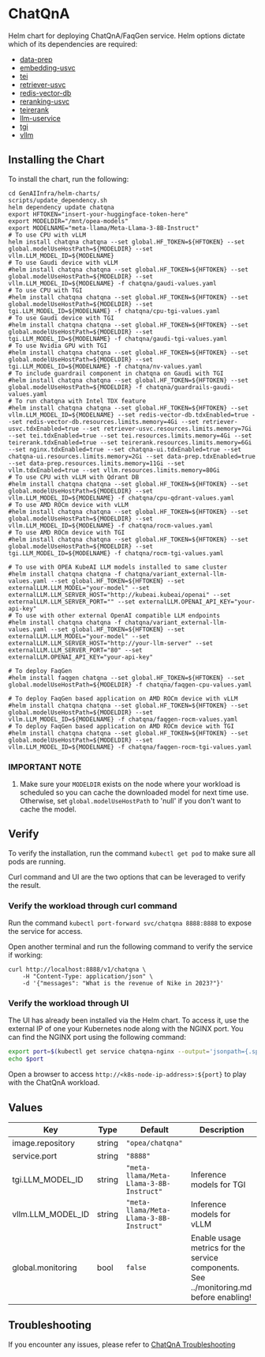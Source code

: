 # ChatQnA

Helm chart for deploying ChatQnA/FaqGen service. Helm options dictate which of its dependencies are required:

- [data-prep](../common/data-prep/README.md)
- [embedding-usvc](../common/embedding-usvc/README.md)
- [tei](../common/tei/README.md)
- [retriever-usvc](../common/retriever-usvc/README.md)
- [redis-vector-db](../common/redis-vector-db/README.md)
- [reranking-usvc](../common/reranking-usvc/README.md)
- [teirerank](../common/teirerank/README.md)
- [llm-uservice](../common/llm-uservice/README.md)
- [tgi](../common/tgi/README.md)
- [vllm](../common/vllm/README.md)

## Installing the Chart

To install the chart, run the following:

```console
cd GenAIInfra/helm-charts/
scripts/update_dependency.sh
helm dependency update chatqna
export HFTOKEN="insert-your-huggingface-token-here"
export MODELDIR="/mnt/opea-models"
export MODELNAME="meta-llama/Meta-Llama-3-8B-Instruct"
# To use CPU with vLLM
helm install chatqna chatqna --set global.HF_TOKEN=${HFTOKEN} --set global.modelUseHostPath=${MODELDIR} --set vllm.LLM_MODEL_ID=${MODELNAME}
# To use Gaudi device with vLLM
#helm install chatqna chatqna --set global.HF_TOKEN=${HFTOKEN} --set global.modelUseHostPath=${MODELDIR} --set vllm.LLM_MODEL_ID=${MODELNAME} -f chatqna/gaudi-values.yaml
# To use CPU with TGI
#helm install chatqna chatqna --set global.HF_TOKEN=${HFTOKEN} --set global.modelUseHostPath=${MODELDIR} --set tgi.LLM_MODEL_ID=${MODELNAME} -f chatqna/cpu-tgi-values.yaml
# To use Gaudi device with TGI
#helm install chatqna chatqna --set global.HF_TOKEN=${HFTOKEN} --set global.modelUseHostPath=${MODELDIR} --set tgi.LLM_MODEL_ID=${MODELNAME} -f chatqna/gaudi-tgi-values.yaml
# To use Nvidia GPU with TGI
#helm install chatqna chatqna --set global.HF_TOKEN=${HFTOKEN} --set global.modelUseHostPath=${MODELDIR} --set tgi.LLM_MODEL_ID=${MODELNAME} -f chatqna/nv-values.yaml
# To include guardrail component in chatqna on Gaudi with TGI
#helm install chatqna chatqna --set global.HF_TOKEN=${HFTOKEN} --set global.modelUseHostPath=${MODELDIR} -f chatqna/guardrails-gaudi-values.yaml
# To run chatqna with Intel TDX feature
#helm install chatqna chatqna --set global.HF_TOKEN=${HFTOKEN} --set vllm.LLM_MODEL_ID=${MODELNAME} --set redis-vector-db.tdxEnabled=true --set redis-vector-db.resources.limits.memory=4Gi --set retriever-usvc.tdxEnabled=true --set retriever-usvc.resources.limits.memory=7Gi --set tei.tdxEnabled=true --set tei.resources.limits.memory=4Gi --set teirerank.tdxEnabled=true --set teirerank.resources.limits.memory=6Gi --set nginx.tdxEnabled=true --set chatqna-ui.tdxEnabled=true --set chatqna-ui.resources.limits.memory=2Gi --set data-prep.tdxEnabled=true --set data-prep.resources.limits.memory=11Gi --set vllm.tdxEnabled=true --set vllm.resources.limits.memory=80Gi
# To use CPU with vLLM with Qdrant DB
#helm install chatqna chatqna --set global.HF_TOKEN=${HFTOKEN} --set global.modelUseHostPath=${MODELDIR} --set vllm.LLM_MODEL_ID=${MODELNAME} -f chatqna/cpu-qdrant-values.yaml
# To use AMD ROCm device with vLLM
#helm install chatqna chatqna --set global.HF_TOKEN=${HFTOKEN} --set global.modelUseHostPath=${MODELDIR} --set vllm.LLM_MODEL_ID=${MODELNAME} -f chatqna/rocm-values.yaml
# To use AMD ROCm device with TGI
#helm install chatqna chatqna --set global.HF_TOKEN=${HFTOKEN} --set global.modelUseHostPath=${MODELDIR} --set tgi.LLM_MODEL_ID=${MODELNAME} -f chatqna/rocm-tgi-values.yaml

# To use with OPEA KubeAI LLM models installed to same cluster
#helm install chatqna chatqna -f chatqna/variant_external-llm-values.yaml --set global.HF_TOKEN=${HFTOKEN} --set externalLLM.LLM_MODEL="your-model" --set externalLLM.LLM_SERVER_HOST="http://kubeai.kubeai/openai" --set externalLLM.LLM_SERVER_PORT="" --set externalLLM.OPENAI_API_KEY="your-api-key"
# To use with other external OpenAI compatible LLM endpoints
#helm install chatqna chatqna -f chatqna/variant_external-llm-values.yaml --set global.HF_TOKEN=${HFTOKEN} --set externalLLM.LLM_MODEL="your-model" --set externalLLM.LLM_SERVER_HOST="http://your-llm-server" --set externalLLM.LLM_SERVER_PORT="80" --set externalLLM.OPENAI_API_KEY="your-api-key"

# To deploy FaqGen
#helm install faqgen chatqna --set global.HF_TOKEN=${HFTOKEN} --set global.modelUseHostPath=${MODELDIR} -f chatqna/faqgen-cpu-values.yaml

# To deploy FaqGen based application on AMD ROCm device with vLLM
#helm install chatqna chatqna --set global.HF_TOKEN=${HFTOKEN} --set global.modelUseHostPath=${MODELDIR} --set vllm.LLM_MODEL_ID=${MODELNAME} -f chatqna/faqgen-rocm-values.yaml
# To deploy FaqGen based application on AMD ROCm device with TGI
#helm install chatqna chatqna --set global.HF_TOKEN=${HFTOKEN} --set global.modelUseHostPath=${MODELDIR} --set vllm.LLM_MODEL_ID=${MODELNAME} -f chatqna/faqgen-rocm-tgi-values.yaml

```

### IMPORTANT NOTE

1. Make sure your `MODELDIR` exists on the node where your workload is scheduled so you can cache the downloaded model for next time use. Otherwise, set `global.modelUseHostPath` to 'null' if you don't want to cache the model.

## Verify

To verify the installation, run the command `kubectl get pod` to make sure all pods are running.

Curl command and UI are the two options that can be leveraged to verify the result.

### Verify the workload through curl command

Run the command `kubectl port-forward svc/chatqna 8888:8888` to expose the service for access.

Open another terminal and run the following command to verify the service if working:

```console
curl http://localhost:8888/v1/chatqna \
    -H "Content-Type: application/json" \
    -d '{"messages": "What is the revenue of Nike in 2023?"}'
```

### Verify the workload through UI

The UI has already been installed via the Helm chart. To access it, use the external IP of one your Kubernetes node along with the NGINX port. You can find the NGINX port using the following command:

```bash
export port=$(kubectl get service chatqna-nginx --output='jsonpath={.spec.ports[0].nodePort}')
echo $port
```

Open a browser to access `http://<k8s-node-ip-address>:${port}` to play with the ChatQnA workload.

## Values

| Key               | Type   | Default                                 | Description                                                                            |
| ----------------- | ------ | --------------------------------------- | -------------------------------------------------------------------------------------- |
| image.repository  | string | `"opea/chatqna"`                        |                                                                                        |
| service.port      | string | `"8888"`                                |                                                                                        |
| tgi.LLM_MODEL_ID  | string | `"meta-llama/Meta-Llama-3-8B-Instruct"` | Inference models for TGI                                                               |
| vllm.LLM_MODEL_ID | string | `"meta-llama/Meta-Llama-3-8B-Instruct"` | Inference models for vLLM                                                              |
| global.monitoring | bool   | `false`                                 | Enable usage metrics for the service components. See ../monitoring.md before enabling! |

## Troubleshooting

If you encounter any issues, please refer to [ChatQnA Troubleshooting](troubleshooting.md)
